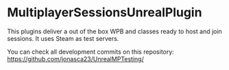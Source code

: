 # MultiplayerSessionsUnrealPlugin
This plugins deliver a out of the box WPB and classes ready to host and join sessions. It uses Steam as test servers.

You can check all development commits on this repository: https://github.com/jonasca23/UnrealMPTesting/
